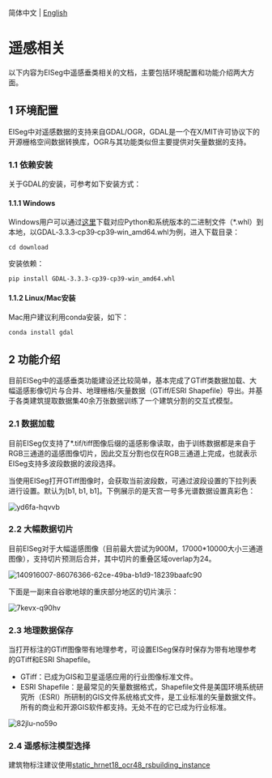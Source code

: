 简体中文 | [English](remote_sensing_en.md)

# 遥感相关

以下内容为EISeg中遥感垂类相关的文档，主要包括环境配置和功能介绍两大方面。

## 1 环境配置

EISeg中对遥感数据的支持来自GDAL/OGR，GDAL是一个在X/MIT许可协议下的开源栅格空间数据转换库，OGR与其功能类似但主要提供对矢量数据的支持。

### 1.1 依赖安装

关于GDAL的安装，可参考如下安装方式：

#### 1.1.1 Windows

Windows用户可以通过[这里](https://www.lfd.uci.edu/~gohlke/pythonlibs/#gdal)下载对应Python和系统版本的二进制文件（*.whl）到本地，以GDAL‑3.3.3‑cp39‑cp39‑win_amd64.whl为例，进入下载目录：

```shell
cd download
```

安装依赖：

```shell
pip install GDAL‑3.3.3‑cp39‑cp39‑win_amd64.whl
```

#### 1.1.2 Linux/Mac安装

Mac用户建议利用conda安装，如下：

```shell script
conda install gdal
```


## 2 功能介绍

目前EISeg中的遥感垂类功能建设还比较简单，基本完成了GTiff类数据加载、大幅遥感影像切片与合并、地理栅格/矢量数据（GTiff/ESRI Shapefile）导出。并基于各类建筑提取数据集40余万张数据训练了一个建筑分割的交互式模型。

### 2.1 数据加载

目前EISeg仅支持了*.tif/tiff图像后缀的遥感影像读取，由于训练数据都是来自于RGB三通道的遥感图像切片，因此交互分割也仅在RGB三通道上完成，也就表示EISeg支持多波段数据的波段选择。

当使用EISeg打开GTiff图像时，会获取当前波段数，可通过波段设置的下拉列表进行设置。默认为[b1, b1, b1]。下例展示的是天宫一号多光谱数据设置真彩色：

![yd6fa-hqvvb](https://user-images.githubusercontent.com/71769312/141137443-a327309e-0987-4b2a-88fd-f698e08d3294.gif)

### 2.2 大幅数据切片

目前EISeg对于大幅遥感图像（目前最大尝试为900M，17000*10000大小三通道图像），支持切片预测后合并，其中切片的重叠区域overlap为24。

![140916007-86076366-62ce-49ba-b1d9-18239baafc90](https://user-images.githubusercontent.com/71769312/141139282-854dcb4f-bcab-4ccc-aa3c-577cc52ca385.png)


下面是一副来自谷歌地球的重庆部分地区的切片演示：

![7kevx-q90hv](https://user-images.githubusercontent.com/71769312/141137447-60b305b1-a8ef-4b06-a45e-6db0b1ef2516.gif)

### 2.3 地理数据保存

当打开标注的GTiff图像带有地理参考，可设置EISeg保存时保存为带有地理参考的GTiff和ESRI Shapefile。

- GTiff：已成为GIS和卫星遥感应用的行业图像标准文件。
- ESRI Shapefile：是最常见的矢量数据格式，Shapefile文件是美国环境系统研究所（ESRI）所研制的GIS文件系统格式文件，是工业标准的矢量数据文件。 所有的商业和开源GIS软件都支持。无处不在的它已成为行业标准。

![82jlu-no59o](https://user-images.githubusercontent.com/71769312/141137726-76457454-5e9c-4ad0-85d6-d03f658ee63c.gif)

### 2.4 遥感标注模型选择

建筑物标注建议使用[static_hrnet18_ocr48_rsbuilding_instance](https://paddleseg.bj.bcebos.com/eiseg/0.4/static_hrnet18_ocr48_rsbuilding_instance.zip)
